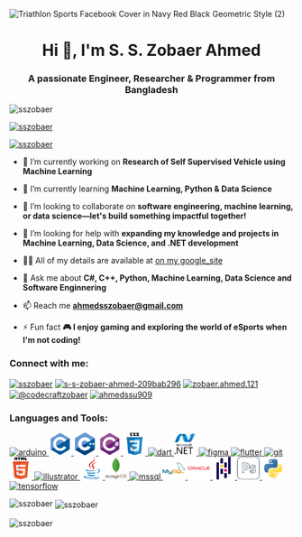 ![Triathlon Sports Facebook Cover in Navy Red Black Geometric Style (2)](https://github.com/user-attachments/assets/f291ea16-dd0d-455c-9560-e01da85972a9)

<h1 align="center">Hi 👋, I'm S. S. Zobaer Ahmed</h1>
<h3 align="center">A passionate Engineer, Researcher & Programmer from Bangladesh</h3>

<p align="left"> <img src="https://komarev.com/ghpvc/?username=sszobaer&label=Profile%20views&color=0e75b6&style=flat" alt="sszobaer" /> </p>

<p align="left"> <a href="https://github.com/ryo-ma/github-profile-trophy"><img src="https://github-profile-trophy.vercel.app/?username=sszobaer" alt="sszobaer" /></a> </p>

<p align="left"> <a href="https://twitter.com/sszobaer" target="blank"><img src="https://img.shields.io/twitter/follow/sszobaer?logo=twitter&style=for-the-badge" alt="sszobaer" /></a> </p>

- 🔭 I’m currently working on **Research of Self Supervised Vehicle using Machine Learning**

- 🌱 I’m currently learning **Machine Learning, Python & Data Science**

- 👯 I’m looking to collaborate on **software engineering, machine learning, or data science—let's build something impactful together!**

- 🤝 I’m looking for help with **expanding my knowledge and projects in Machine Learning, Data Science, and .NET development**

- 👨‍💻 All of my details are available at [on my google_site]([https://github.com/sszobaer](https://sites.google.com/view/s-s-zobaer-ahmed?fbclid=IwY2xjawFvcGRleHRuA2FlbQIxMAABHQIKSqXqLXZNYeuUvufV8tb4LywYaZc6CyyCWDj-jWLqKRmW-ErjlPALew_aem_FxK06n2Gpt7bGDllZ9mBsQ))

- 💬 Ask me about **C#, C++, Python, Machine Learning, Data Science and Software Enginnering**

- 📫 Reach me **ahmedsszobaer@gmail.com**

- ⚡ Fun fact **🎮 I enjoy gaming and exploring the world of eSports when I'm not coding!**

<h3 align="left">Connect with me:</h3>
<p align="left">
<a href="https://twitter.com/sszobaer" target="blank"><img align="center" src="https://raw.githubusercontent.com/rahuldkjain/github-profile-readme-generator/master/src/images/icons/Social/twitter.svg" alt="sszobaer" height="30" width="40" /></a>
<a href="https://linkedin.com/in/s-s-zobaer-ahmed-209bab296" target="blank"><img align="center" src="https://raw.githubusercontent.com/rahuldkjain/github-profile-readme-generator/master/src/images/icons/Social/linked-in-alt.svg" alt="s-s-zobaer-ahmed-209bab296" height="30" width="40" /></a>
<a href="https://fb.com/zobaer.ahmed.121" target="blank"><img align="center" src="https://raw.githubusercontent.com/rahuldkjain/github-profile-readme-generator/master/src/images/icons/Social/facebook.svg" alt="zobaer.ahmed.121" height="30" width="40" /></a>
<a href="https://www.youtube.com/@codecraftzobaer" target="blank"><img align="center" src="https://raw.githubusercontent.com/rahuldkjain/github-profile-readme-generator/master/src/images/icons/Social/youtube.svg" alt="@codecraftzobaer" height="30" width="40" /></a>
<a href="https://auth.geeksforgeeks.org/user/ahmedssu909" target="blank"><img align="center" src="https://raw.githubusercontent.com/rahuldkjain/github-profile-readme-generator/master/src/images/icons/Social/geeks-for-geeks.svg" alt="ahmedssu909" height="30" width="40" /></a>
</p>

<h3 align="left">Languages and Tools:</h3>
<p align="left"> <a href="https://www.arduino.cc/" target="_blank" rel="noreferrer"> <img src="https://cdn.worldvectorlogo.com/logos/arduino-1.svg" alt="arduino" width="40" height="40"/> </a> <a href="https://www.cprogramming.com/" target="_blank" rel="noreferrer"> <img src="https://raw.githubusercontent.com/devicons/devicon/master/icons/c/c-original.svg" alt="c" width="40" height="40"/> </a> <a href="https://www.w3schools.com/cpp/" target="_blank" rel="noreferrer"> <img src="https://raw.githubusercontent.com/devicons/devicon/master/icons/cplusplus/cplusplus-original.svg" alt="cplusplus" width="40" height="40"/> </a> <a href="https://www.w3schools.com/cs/" target="_blank" rel="noreferrer"> <img src="https://raw.githubusercontent.com/devicons/devicon/master/icons/csharp/csharp-original.svg" alt="csharp" width="40" height="40"/> </a> <a href="https://www.w3schools.com/css/" target="_blank" rel="noreferrer"> <img src="https://raw.githubusercontent.com/devicons/devicon/master/icons/css3/css3-original-wordmark.svg" alt="css3" width="40" height="40"/> </a> <a href="https://dart.dev" target="_blank" rel="noreferrer"> <img src="https://www.vectorlogo.zone/logos/dartlang/dartlang-icon.svg" alt="dart" width="40" height="40"/> </a> <a href="https://dotnet.microsoft.com/" target="_blank" rel="noreferrer"> <img src="https://raw.githubusercontent.com/devicons/devicon/master/icons/dot-net/dot-net-original-wordmark.svg" alt="dotnet" width="40" height="40"/> </a> <a href="https://www.figma.com/" target="_blank" rel="noreferrer"> <img src="https://www.vectorlogo.zone/logos/figma/figma-icon.svg" alt="figma" width="40" height="40"/> </a> <a href="https://flutter.dev" target="_blank" rel="noreferrer"> <img src="https://www.vectorlogo.zone/logos/flutterio/flutterio-icon.svg" alt="flutter" width="40" height="40"/> </a> <a href="https://git-scm.com/" target="_blank" rel="noreferrer"> <img src="https://www.vectorlogo.zone/logos/git-scm/git-scm-icon.svg" alt="git" width="40" height="40"/> </a> <a href="https://www.w3.org/html/" target="_blank" rel="noreferrer"> <img src="https://raw.githubusercontent.com/devicons/devicon/master/icons/html5/html5-original-wordmark.svg" alt="html5" width="40" height="40"/> </a> <a href="https://www.adobe.com/in/products/illustrator.html" target="_blank" rel="noreferrer"> <img src="https://www.vectorlogo.zone/logos/adobe_illustrator/adobe_illustrator-icon.svg" alt="illustrator" width="40" height="40"/> </a> <a href="https://www.java.com" target="_blank" rel="noreferrer"> <img src="https://raw.githubusercontent.com/devicons/devicon/master/icons/java/java-original.svg" alt="java" width="40" height="40"/> </a> <a href="https://www.mongodb.com/" target="_blank" rel="noreferrer"> <img src="https://raw.githubusercontent.com/devicons/devicon/master/icons/mongodb/mongodb-original-wordmark.svg" alt="mongodb" width="40" height="40"/> </a> <a href="https://www.microsoft.com/en-us/sql-server" target="_blank" rel="noreferrer"> <img src="https://www.svgrepo.com/show/303229/microsoft-sql-server-logo.svg" alt="mssql" width="40" height="40"/> </a> <a href="https://www.mysql.com/" target="_blank" rel="noreferrer"> <img src="https://raw.githubusercontent.com/devicons/devicon/master/icons/mysql/mysql-original-wordmark.svg" alt="mysql" width="40" height="40"/> </a> <a href="https://www.oracle.com/" target="_blank" rel="noreferrer"> <img src="https://raw.githubusercontent.com/devicons/devicon/master/icons/oracle/oracle-original.svg" alt="oracle" width="40" height="40"/> </a> <a href="https://pandas.pydata.org/" target="_blank" rel="noreferrer"> <img src="https://raw.githubusercontent.com/devicons/devicon/2ae2a900d2f041da66e950e4d48052658d850630/icons/pandas/pandas-original.svg" alt="pandas" width="40" height="40"/> </a> <a href="https://www.photoshop.com/en" target="_blank" rel="noreferrer"> <img src="https://raw.githubusercontent.com/devicons/devicon/master/icons/photoshop/photoshop-line.svg" alt="photoshop" width="40" height="40"/> </a> <a href="https://www.python.org" target="_blank" rel="noreferrer"> <img src="https://raw.githubusercontent.com/devicons/devicon/master/icons/python/python-original.svg" alt="python" width="40" height="40"/> </a> <a href="https://www.tensorflow.org" target="_blank" rel="noreferrer"> <img src="https://www.vectorlogo.zone/logos/tensorflow/tensorflow-icon.svg" alt="tensorflow" width="40" height="40"/> </a> </p>

<p><img align="left" src="https://github-readme-stats.vercel.app/api/top-langs?username=sszobaer&show_icons=true&locale=en&layout=compact" alt="sszobaer" /></p>

<p>&nbsp;<img align="center" src="https://github-readme-stats.vercel.app/api?username=sszobaer&show_icons=true&locale=en" alt="sszobaer" /></p>

<p><img align="center" src="https://github-readme-streak-stats.herokuapp.com/?user=sszobaer&" alt="sszobaer" /></p>
